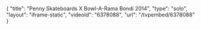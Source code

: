 {
    "title": "Penny Skateboards X Bowl-A-Rama Bondi 2014",
    "type": "solo",
    "layout": "iframe-static",
    "videoId": "6378088",
    "url": "\/tvpembed\/6378088"
}